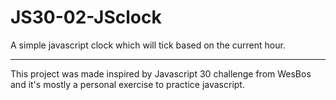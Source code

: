 # JS30-02-JSclock

A simple javascript clock which will tick based on the current hour.

---

This project was made inspired by Javascript 30 challenge from WesBos and it's mostly a personal exercise to practice javascript.